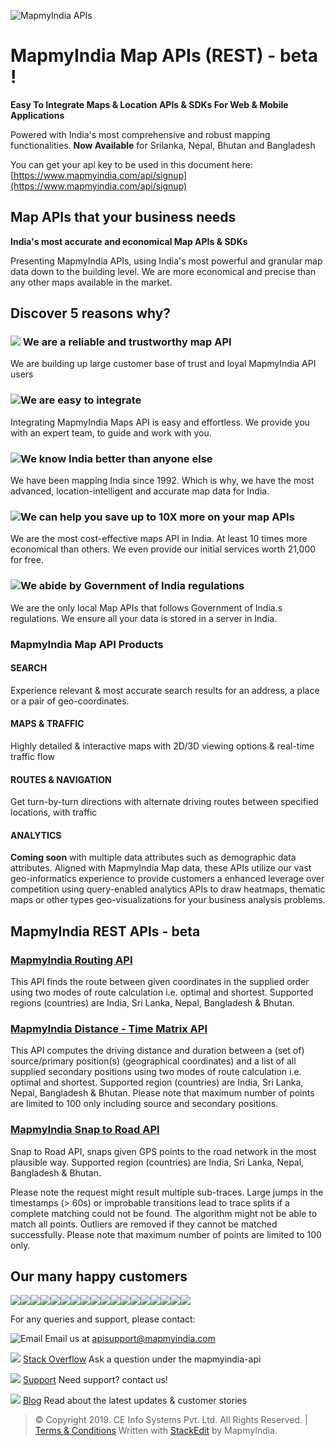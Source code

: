 ﻿![MapmyIndia APIs](https://www.mapmyindia.com/api/img/mapmyindia-api.png)
# MapmyIndia Map APIs (REST) - beta !

**Easy To Integrate Maps & Location APIs & SDKs For Web & Mobile Applications**

Powered with India's most comprehensive and robust mapping functionalities.
**Now Available**  for Srilanka, Nepal, Bhutan and Bangladesh

You can get your api key to be used in this document here: [https://www.mapmyindia.com/api/signup](https://www.mapmyindia.com/api/signup)

## Map APIs that your  business needs

**India's most accurate and economical Map APIs & SDKs**

Presenting MapmyIndia APIs, using India's most powerful and granular map data down to the building level. We are more economical and precise than any other maps available in the market.

## Discover 5 reasons why?

### ![](https://www.mapmyindia.com/api/landing-page/images/4.png) We are a reliable and trustworthy map API

We are building up large customer base of trust and loyal MapmyIndia API users

### ![](https://www.mapmyindia.com/api/landing-page/images/easy_img.png)We are easy to integrate

Integrating MapmyIndia Maps API is easy and effortless. We provide you with an expert team, to guide and work with you.

### ![](https://www.mapmyindia.com/api/landing-page/images/map-a.png)We know India better than anyone else

We have been mapping India since 1992. Which is why, we have the most advanced, location-intelligent and accurate map data for India.

### ![](https://www.mapmyindia.com/api/landing-page/images/icon_png.png)We can help you save up to 10X more on your map APIs

We are the most cost-effective maps API in India. At least 10 times more economical than others. We even provide our initial services worth  21,000 for free.

### ![](https://www.mapmyindia.com/api/landing-page/images/5.png)We abide by Government of India regulations

We are the only local Map APIs that follows Government of India.s regulations. We ensure all your data is stored in a server in India.

### MapmyIndia Map API Products

#### SEARCH
Experience relevant & most accurate search results for an address, a place or a pair of geo-coordinates.

#### MAPS & TRAFFIC
Highly detailed & interactive maps with 2D/3D viewing options &  real-time traffic flow

#### ROUTES & NAVIGATION
Get turn-by-turn directions with alternate driving routes between specified locations, with traffic

#### ANALYTICS
**Coming soon** with multiple data attributes such as demographic data attributes. 
Aligned with MapmyIndia Map data, these APIs utilize our vast geo-informatics experience to provide customers a enhanced leverage over competition using query-enabled analytics APIs to draw heatmaps, thematic maps or other types geo-visualizations for your business analysis problems.

## MapmyIndia REST APIs - beta

### [MapmyIndia Routing API]()
This API finds the route between given coordinates in the supplied order using two modes of route calculation i.e. optimal and shortest. 
Supported regions (countries) are India, Sri Lanka, Nepal, Bangladesh & Bhutan.

### [MapmyIndia Distance - Time Matrix API]()
This API computes the driving distance and duration between a (set of) source/primary position(s) (geographical coordinates) and a list of all supplied secondary positions using two modes of route calculation i.e. optimal and shortest. 
Supported region (countries) are India, Sri Lanka, Nepal, Bangladesh & Bhutan.
Please note that maximum number of points are limited to 100 only including source and secondary positions.

### [MapmyIndia Snap to Road API]()
Snap to Road API, snaps given GPS points to the road network in the most plausible way. 
Supported region (countries) are India, Sri Lanka, Nepal, Bangladesh & Bhutan.

Please note the request might result multiple sub-traces. 
Large jumps in the timestamps (> 60s) or improbable transitions lead to trace splits if a complete matching could not be found. 
The algorithm might not be able to match all points. 
Outliers are removed if they cannot be matched successfully. 
Please note that maximum number of points are limited to 100 only. 

## Our many happy customers

![](https://www.mapmyindia.com/api/img/logos1/PhonePe.png)![](https://www.mapmyindia.com/api/img/logos1/Arya-Omnitalk.png)![](https://www.mapmyindia.com/api/img/logos1/delhivery.png)![](https://www.mapmyindia.com/api/img/logos1/hdfc.png)![](https://www.mapmyindia.com/api/img/logos1/TVS.png)![](https://www.mapmyindia.com/api/img/logos1/Paytm.png)![](https://www.mapmyindia.com/api/img/logos1/FastTrackz.png)![](https://www.mapmyindia.com/api/img/logos1/ICICI-Pru.png)![](https://www.mapmyindia.com/api/img/logos1/LeanBox.png)![](https://www.mapmyindia.com/api/img/logos1/MFS.png)![](https://www.mapmyindia.com/api/img/logos1/TTSL.png)![](https://www.mapmyindia.com/api/img/logos1/Novire.png)![](https://www.mapmyindia.com/api/img/logos1/OLX.png)![](https://www.mapmyindia.com/api/img/logos1/sun-telematics.png)![](https://www.mapmyindia.com/api/img/logos1/Sensel.png)![](https://www.mapmyindia.com/api/img/logos1/TATA-MOTORS.png)![](https://www.mapmyindia.com/api/img/logos1/Wipro.png)![](https://www.mapmyindia.com/api/img/logos1/Xamarin.png)


For any queries and support, please contact: 

![Email](https://www.google.com/a/cpanel/mapmyindia.co.in/images/logo.gif?service=google_gsuite) 
Email us at [apisupport@mapmyindia.com](mailto:apisupport@mapmyindia.com)

![](https://www.mapmyindia.com/api/img/icons/stack-overflow.png)
[Stack Overflow](https://stackoverflow.com/questions/tagged/mapmyindia-api)
Ask a question under the mapmyindia-api

![](https://www.mapmyindia.com/api/img/icons/support.png)
[Support](https://www.mapmyindia.com/api/index.php#f_cont)
Need support? contact us!

![](https://www.mapmyindia.com/api/img/icons/blog.png)
[Blog](http://www.mapmyindia.com/blog/)
Read about the latest updates & customer stories


> © Copyright 2019. CE Info Systems Pvt. Ltd. All Rights Reserved. | [Terms & Conditions](http://www.mapmyindia.com/api/terms-&-conditions)
>  Written with [StackEdit](https://stackedit.io/) by MapmyIndia.
